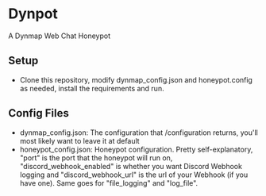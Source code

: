 # Dynpot
A Dynmap Web Chat Honeypot

## Setup
- Clone this repository, modify dynmap_config.json and honeypot.config as needed, install the requirements and run.
## Config Files
- dynmap_config.json: The configuration that /configuration returns, you'll most likely want to leave it at default
- honeypot_config.json: Honeypot configuration. Pretty self-explanatory, "port" is the port that the honeypot will run on, "discord_webhook_enabled" is whether you want Discord Webhook logging and "discord_webhook_url" is the url of your Webhook (if you have one). Same goes for "file_logging" and "log_file".